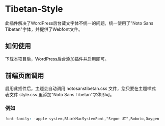 # Tibetan-Style

此插件解决了WordPress后台藏文字体不统一的问题，统一使用了"Noto Sans Tibetan"字体，并提供了Webfont文件。

## 如何使用
下载本项目后，WordPress后台添加插件并启用即可。

## 前端页面调用
启用此插件后，主题会自动调用 notosanstibetan.css 文件，您只要在主题样式表文件 style.css 里添加"Noto Sans Tibetan"字体即可。

### 例如
```css
font-family: -apple-system,BlinkMacSystemFont,"Segoe UI",Roboto,Oxygen-Sans,Ubuntu,Cantarell,"Helvetica Neue","Noto Sans Tibetan",sans-serif;
```